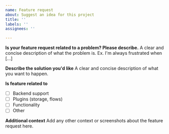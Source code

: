 ```yaml
---
name: Feature request
about: Suggest an idea for this project
title: ''
labels: ''
assignees: ''

---
```


**Is your feature request related to a problem? Please describe.**
A clear and concise description of what the problem is. Ex. I'm always frustrated when [...]

**Describe the solution you'd like**
A clear and concise description of what you want to happen.

**Is feature related to**

- [ ] Backend support
- [ ] Plugins (storage, flows)
- [ ] Functionality
- [ ] Other

**Additional context**
Add any other context or screenshots about the feature request here.
